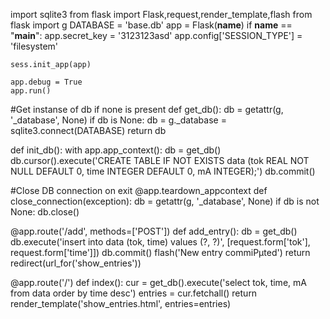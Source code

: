 import sqlite3
from flask import Flask,request,render_template,flash
from flask import g
DATABASE = 'base.db'
app = Flask(__name__) 
if __name__ == "__main__":
    app.secret_key = '3123123asd' 
    app.config['SESSION_TYPE'] = 'filesystem'

    sess.init_app(app)

    app.debug = True
    app.run()

#Get instanse of db if none is present
def get_db():
    db = getattr(g, '_database', None)
    if db is None:
        db = g._database = sqlite3.connect(DATABASE)
    return db

def init_db():
    with app.app_context():
        db = get_db()
        db.cursor().execute('CREATE TABLE IF NOT EXISTS data (tok REAL NOT NULL DEFAULT 0, time INTEGER DEFAULT 0, mA INTEGER);') 
        db.commit()

#Close DB connection on exit
@app.teardown_appcontext
def close_connection(exception):
    db = getattr(g, '_database', None)
    if db is not None:
        db.close()

@app.route('/add', methods=['POST'])
def add_entry():
    db = get_db()
    db.execute('insert into data (tok, time) values (?, ?)',
                 [request.form['tok'], request.form['time']])
    db.commit()
    flash('New entry commiРµted')
    return redirect(url_for('show_entries'))

@app.route('/')
def index():
	cur = get_db().execute('select tok, time, mA from data  order by time desc')
	entries = cur.fetchall()
	return render_template('show_entries.html', entries=entries)

